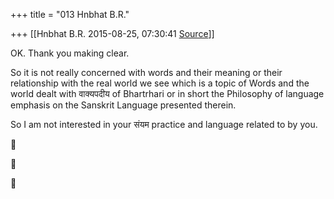 +++
title = "013 Hnbhat B.R."

+++
[[Hnbhat B.R.	2015-08-25, 07:30:41 [Source](https://groups.google.com/g/samskrita/c/eYCMppOJsTo)]]



OK. Thank you making clear.

So it is not really concerned with words and their meaning or their relationship with the real world we see which is a topic of Words and the world dealt with वाक्यपदीय of Bhartrhari or in short the Philosophy of language emphasis on the Sanskrit Language presented therein.

So I am not interested in your संयम practice and language related to by you.







